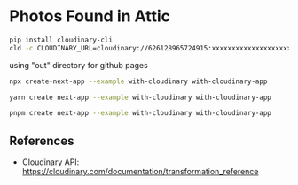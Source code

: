 # Photos Found in Attic

```bash
pip install cloudinary-cli
cld -c CLOUDINARY_URL=cloudinary://626128965724915:xxxxxxxxxxxxxxxxxxxxxxxxx upload_dir tranchart_source_images 
````

using "out" directory for github pages

```bash
npx create-next-app --example with-cloudinary with-cloudinary-app
```

```bash
yarn create next-app --example with-cloudinary with-cloudinary-app
```

```bash
pnpm create next-app --example with-cloudinary with-cloudinary-app
```

## References

- Cloudinary API: https://cloudinary.com/documentation/transformation_reference
